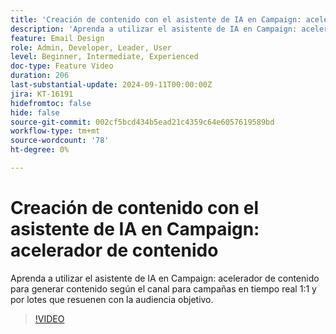 ```yaml
---
title: 'Creación de contenido con el asistente de IA en Campaign: acelerador de contenido'
description: 'Aprenda a utilizar el asistente de IA en Campaign: acelerador de contenido para generar contenido según el canal para campañas en tiempo real 1:1 y por lotes que resuenen con la audiencia objetivo.'
feature: Email Design
role: Admin, Developer, Leader, User
level: Beginner, Intermediate, Experienced
doc-type: Feature Video
duration: 206
last-substantial-update: 2024-09-11T00:00:00Z
jira: KT-16191
hidefromtoc: false
hide: false
source-git-commit: 002cf5bcd434b5ead21c4359c64e6057619589bd
workflow-type: tm+mt
source-wordcount: '78'
ht-degree: 0%

---
```



# Creación de contenido con el asistente de IA en Campaign: acelerador de contenido

Aprenda a utilizar el asistente de IA en Campaign: acelerador de contenido para generar contenido según el canal para campañas en tiempo real 1:1 y por lotes que resuenen con la audiencia objetivo.

>[!VIDEO](https://video.tv.adobe.com/v/3433569/?learn=on)
